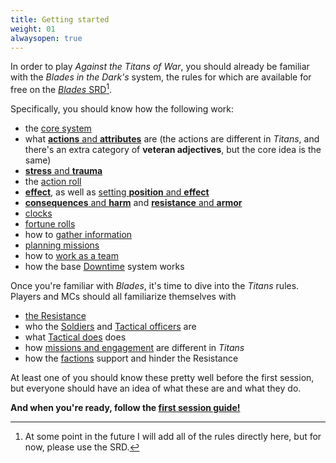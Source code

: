 ```yaml
---
title: Getting started
weight: 01
alwaysopen: true
---
```


In order to play _Against the Titans of War_, you should already be familiar
with the _Blades in the Dark's_ system, the rules for which are available for
free on the [_Blades_ SRD](https://bladesinthedark.com/basics)[^1].

Specifically, you should know how the following work:

- the [core system](https://bladesinthedark.com/core-system)
- what [**actions** and **attributes**](https://bladesinthedark.com/actions-attributes)
    are (the actions are different in _Titans_, and there's an extra category of **veteran
    adjectives**, but the core idea is the same)
- [**stress** and **trauma**](https://bladesinthedark.com/stress-trauma)
- the [action roll](https://bladesinthedark.com/action-roll)
- [**effect**](https://bladesinthedark.com/effect), as well as [setting **position** and
    **effect**](https://bladesinthedark.com/setting-position-effect)
- [**consequences** and **harm**](https://bladesinthedark.com/consequences-harm) and
    [**resistance** and **armor**](https://bladesinthedark.com/resistance-armor)
- [clocks](https://bladesinthedark.com/progress-clocks)
- [fortune rolls](https://bladesinthedark.com/fortune-roll)
- how to [gather information](https://bladesinthedark.com/gathering-information)
- [planning missions](https://bladesinthedark.com/planning-engagement)
- how to [work as a team](https://bladesinthedark.com/teamwork)
- how the base [Downtime](https://bladesinthedark.com/downtime) system works

Once you're familiar with _Blades_, it's time to dive into the _Titans_ rules.
Players and MCs should all familiarize themselves with

- [the Resistance](/resistance/)
- who the [Soldiers](/soldiers/) and [Tactical officers](/tactical/tactical-officers/) are
- what [Tactical does](/tactical/) does
- how [missions and engagement](/missions-tier-resources/) are different in
    _Titans_
- how the [factions](/factions/) support and hinder the Resistance

At least one of you should know these pretty well before the first session, but
everyone should have an idea of what these are and what they do.

**And when you're ready, follow the [first session
guide!](/getting-started/first-session/)**


[^1]: At some point in the future I will add all of the rules directly here, but for now, please use the SRD.

